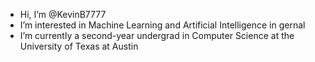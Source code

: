 - Hi, I’m @KevinB7777
- I’m interested in Machine Learning and Artificial Intelligence in gernal
- I’m currently a second-year undergrad in Computer Science at the University of Texas at Austin

<!---
KevinB7777/KevinB7777 is a ✨ special ✨ repository because its `README.md` (this file) appears on your GitHub profile.
You can click the Preview link to take a look at your changes.
--->
